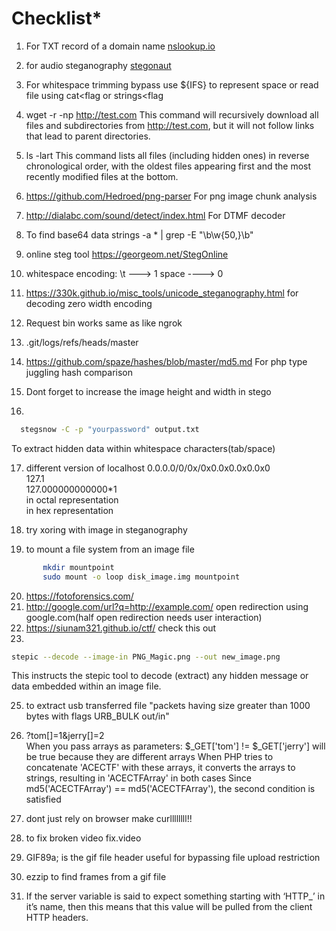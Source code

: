 # Checklist\*

1. For TXT record of a domain name [nslookup.io](https://nslookup.io)
2. for audio steganography [stegonaut](https://www.stegonaut.com/)
3. For whitespace trimming bypass use ${IFS} to represent space or read file using cat<flag or strings<flag  
4. wget -r -np http://test.com
   This command will recursively download all files and subdirectories from http://test.com, but it will not follow links that lead to parent directories.

5. ls -lart
   This command lists all files (including hidden ones) in reverse chronological order, with the oldest files appearing first and the most recently modified files at the bottom.

6. https://github.com/Hedroed/png-parser
   For png image chunk analysis

7. http://dialabc.com/sound/detect/index.html
   For DTMF decoder

8. To find base64 data strings -a \* | grep -E "\b\w{50,}\b"

9. online steg tool https://georgeom.net/StegOnline

10. whitespace encoding: \t ---> 1 space ----> 0
11. https://330k.github.io/misc_tools/unicode_steganography.html for decoding zero width encoding
12. Request bin works same as like ngrok
13. .git/logs/refs/heads/master
14. https://github.com/spaze/hashes/blob/master/md5.md
    For php type juggling hash comparison
15. Dont forget to increase the image height and width in stego
16.

```bash
  stegsnow -C -p "yourpassword" output.txt
```

To extract hidden data within whitespace characters(tab/space)

17. different version of localhost
    0.0.0.0/0/0x/0x0.0x0.0x0.0x0  
    127.1  
    127.000000000000\*1  
    in octal representation  
    in hex representation

18. try xoring with image in steganography
19. to mount a file system from an image file

```bash
       mkdir mountpoint  
       sudo mount -o loop disk_image.img mountpoint

```

20. https://fotoforensics.com/
21. http://google.com/url?q=http://example.com/ open redirection using google.com(half open redirection needs user interaction)
22. https://siunam321.github.io/ctf/ check this out
23.

```bash
stepic --decode --image-in PNG_Magic.png --out new_image.png
```

This instructs the stepic tool to decode (extract) any hidden message or data embedded within an image file.

25. to extract usb transferred file "packets having size greater than 1000 bytes with flags URB_BULK out/in"

26. ?tom[]=1&jerry[]=2  
     When you pass arrays as parameters:
    $\_GET['tom'] != $\_GET['jerry'] will be true because they are different arrays
    When PHP tries to concatenate 'ACECTF' with these arrays, it converts the arrays to strings, resulting in 'ACECTFArray' in both cases
    Since md5('ACECTFArray') == md5('ACECTFArray'), the second condition is satisfied

27. dont just rely on browser make curllllllll!!
28. to fix broken video fix.video
29. GIF89a; is the gif file header useful for bypassing file upload restriction
30. ezzip to find frames from a gif file
31. If the server variable is said to expect something starting with ‘HTTP_’ in it’s name, then this means that this value will be pulled from the client HTTP headers.